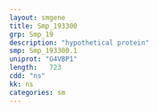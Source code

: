 ```yaml
---
layout: smgene
title: Smp_193300
grp: Smp_19
description: "hypothetical protein"
smp: Smp_193300.1
uniprot: "G4VBP1"
length:   723
cdd: "ns"
kk: ns
categories: sm
---
```

